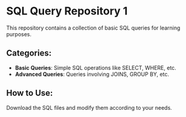 # SQL Query Repository 1

This repository contains a collection of basic SQL queries for learning purposes.

## Categories:
- **Basic Queries**: Simple SQL operations like SELECT, WHERE, etc.
- **Advanced Queries**: Queries involving JOINS, GROUP BY, etc.

## How to Use:
Download the SQL files and modify them according to your needs.
